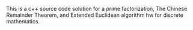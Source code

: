 This is a c++ source code solution for a prime factorization, The Chinese Remainder Theorem, and Extended Euclidean algorithm hw for discrete mathematics.
